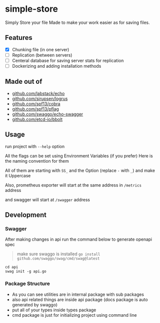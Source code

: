 # simple-store

Simply Store your file
Made to make your work easier as for saving files.

## Features

- [x] Chunking file (in one server)
- [ ] Replication (between servers)
- [ ] Centeral database for saving server stats for replication
- [ ] Dockerizing and adding installation methods

## Made out of

- [github.com/labstack/echo](https://github.com/labstack/echo)
- [github.com/sirupsen/logrus](https://github.com/sirupsen/logrus)
- [github.com/spf13/cobra](https://github.com/spf13/cobra)
- [github.com/spf13/pflag](https://github.com/spf13/cobra)
- [github.com/swaggo/echo-swagger](https://github.com/swaggo/echo-swagger)
- [github.com/etcd-io/bbolt](https://github.com/etcd-io/bbolt)

## Usage

run project with `--help` option

All the flags can be set using Environment Variables (if you prefer) Here is the naming convention for them

All of them are starting with `SS_` and the Option (replace `-` with `_`) and make it Uppercase

Also, prometheus exporter will start at the same address in `/metrics` address

and swagger will start at `/swagger` address

## Development

### Swagger

After making changes in api run the command below to generate openapi spec

> make sure swaggo is installed `go install github.com/swaggo/swag/cmd/swag@latest`

```shell
cd api
swag init -g api.go
```

### Package Structure

- As you can see utilities are in internal package with sub packages
- also api related things are inside api package (docs package is auto generated by swaggo)
- put all of your types inside types package
- cmd package is just for initializing project using command line
